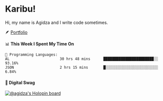 # Karibu!
Hi, my name is Agidza and I write code sometimes.

🪶 [Portfolio](https://lynnagidza.github.io/)

<!--START_SECTION:waka-->
📊 **This Week I Spent My Time On** 

```text
💬 Programming Languages: 
AL                       30 hrs 48 mins      ███████████████████████░░   93.16% 
JSON                     2 hrs 15 mins       █░░░░░░░░░░░░░░░░░░░░░░░░   6.84%

```


<!--END_SECTION:waka-->
#### 💟 **Digital Swag**
[![@agidza's Holopin board](https://holopin.me/agidza)](https://holopin.io/@agidza)
